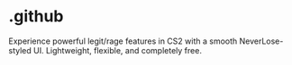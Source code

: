 # .github
Experience powerful legit/rage features in CS2 with a smooth NeverLose-styled UI. Lightweight, flexible, and completely free.
